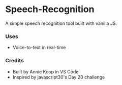 # Speech-Recognition
A simple speech recognition tool built with vanilla JS.

### Uses
- Voice-to-text in real-time

### Credits
- Built by Annie Koop in VS Code
- Inspired by javascript30's Day 20 challenge
